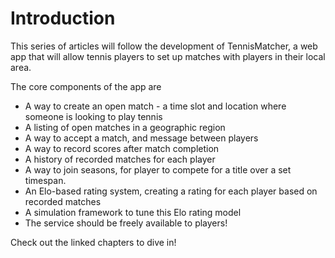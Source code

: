 # Introduction

This series of articles will follow the development of TennisMatcher, a web app that will allow tennis players to set up matches with players in their local area. 

The core components of the app are
- A way to create an open match - a time slot and location where someone is looking to play tennis
- A listing of open matches in a geographic region
- A way to accept a match, and message between players
- A way to record scores after match completion
- A history of recorded matches for each player
- A way to join seasons, for player to compete for a title over a set timespan.
- An Elo-based rating system, creating a rating for each player based on recorded matches
- A simulation framework to tune this Elo rating model
- The service should be freely available to players!

Check out the linked chapters to dive in!